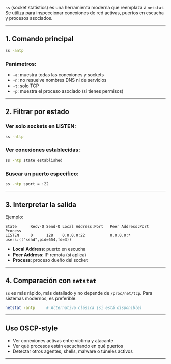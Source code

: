 `ss` (socket statistics) es una herramienta moderna que reemplaza a `netstat`. Se utiliza para inspeccionar conexiones de red activas, puertos en escucha y procesos asociados.

---

## 1. Comando principal
```bash
ss -antp
```

### Parámetros:
- `-a`: muestra todas las conexiones y sockets
- `-n`: no resuelve nombres DNS ni de servicios
- `-t`: solo TCP
- `-p`: muestra el proceso asociado (si tienes permisos)

---

## 2. Filtrar por estado

### Ver solo sockets en LISTEN:
```bash
ss -ntlp
```

### Ver conexiones establecidas:
```bash
ss -ntp state established
```

### Buscar un puerto específico:
```bash
ss -ntp sport = :22
```

---

## 3. Interpretar la salida
Ejemplo:
```
State      Recv-Q Send-Q Local Address:Port   Peer Address:Port  Process
LISTEN     0      128    0.0.0.0:22           0.0.0.0:*          users:(("sshd",pid=654,fd=3))
```

- **Local Address**: puerto en escucha
- **Peer Address**: IP remota (si aplica)
- **Process**: proceso dueño del socket

---

## 4. Comparación con `netstat`
`ss` es más rápido, más detallado y no depende de `/proc/net/tcp`. Para sistemas modernos, es preferible.

```bash
netstat -antp     # Alternativa clásica (si está disponible)
```

---

## Uso OSCP-style
- Ver conexiones activas entre víctima y atacante
- Ver qué procesos están escuchando en qué puertos
- Detectar otros agentes, shells, malware o túneles activos

---
